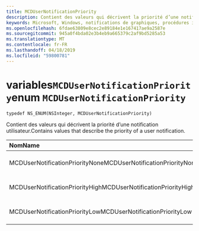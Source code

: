 ```yaml
---
title: MCDUserNotificationPriority
description: Contient des valeurs qui décrivent la priorité d’une notification utilisateur.
keywords: Microsoft, Windows, notifications de graphiques, procédures iOS, iPhone de savoir-faire
ms.openlocfilehash: 6fdae63809e8cec2e89184e1e167417ae9a2587e
ms.sourcegitcommit: 945a0f4bda02e3b4eb9a665379c2af9bd5285a53
ms.translationtype: MT
ms.contentlocale: fr-FR
ms.lasthandoff: 04/18/2019
ms.locfileid: "59800781"
---
```

# <a name="enum-mcdusernotificationpriority"></a><span data-ttu-id="39a16-104">variables`MCDUserNotificationPriority`</span><span class="sxs-lookup"><span data-stu-id="39a16-104">enum `MCDUserNotificationPriority`</span></span>

```
typedef NS_ENUM(NSInteger, MCDUserNotificationPriority)
```

<span data-ttu-id="39a16-105">Contient des valeurs qui décrivent la priorité d’une notification utilisateur.</span><span class="sxs-lookup"><span data-stu-id="39a16-105">Contains values that describe the priority of a user notification.</span></span>

|<span data-ttu-id="39a16-106">Nom</span><span class="sxs-lookup"><span data-stu-id="39a16-106">Name</span></span> | <span data-ttu-id="39a16-107">Value</span><span class="sxs-lookup"><span data-stu-id="39a16-107">Value</span></span> | <span data-ttu-id="39a16-108">Description</span><span class="sxs-lookup"><span data-stu-id="39a16-108">Description</span></span> |
|:-- |:-- |:-- |
|   <span data-ttu-id="39a16-109">MCDUserNotificationPriorityNone</span><span class="sxs-lookup"><span data-stu-id="39a16-109">MCDUserNotificationPriorityNone</span></span> |<span data-ttu-id="39a16-110">0</span><span class="sxs-lookup"><span data-stu-id="39a16-110">0</span></span>| <span data-ttu-id="39a16-111">La priorité est inconnue.</span><span class="sxs-lookup"><span data-stu-id="39a16-111">The priority is unknown.</span></span>|
|   <span data-ttu-id="39a16-112">MCDUserNotificationPriorityHigh</span><span class="sxs-lookup"><span data-stu-id="39a16-112">MCDUserNotificationPriorityHigh</span></span> |<span data-ttu-id="39a16-113">1</span><span class="sxs-lookup"><span data-stu-id="39a16-113">1</span></span>| <span data-ttu-id="39a16-114">La priorité est élevée.</span><span class="sxs-lookup"><span data-stu-id="39a16-114">The priority is high.</span></span>|
|   <span data-ttu-id="39a16-115">MCDUserNotificationPriorityLow</span><span class="sxs-lookup"><span data-stu-id="39a16-115">MCDUserNotificationPriorityLow</span></span>|<span data-ttu-id="39a16-116">2</span><span class="sxs-lookup"><span data-stu-id="39a16-116">2</span></span>| <span data-ttu-id="39a16-117">La priorité est faible.</span><span class="sxs-lookup"><span data-stu-id="39a16-117">The priority is low.</span></span>|
